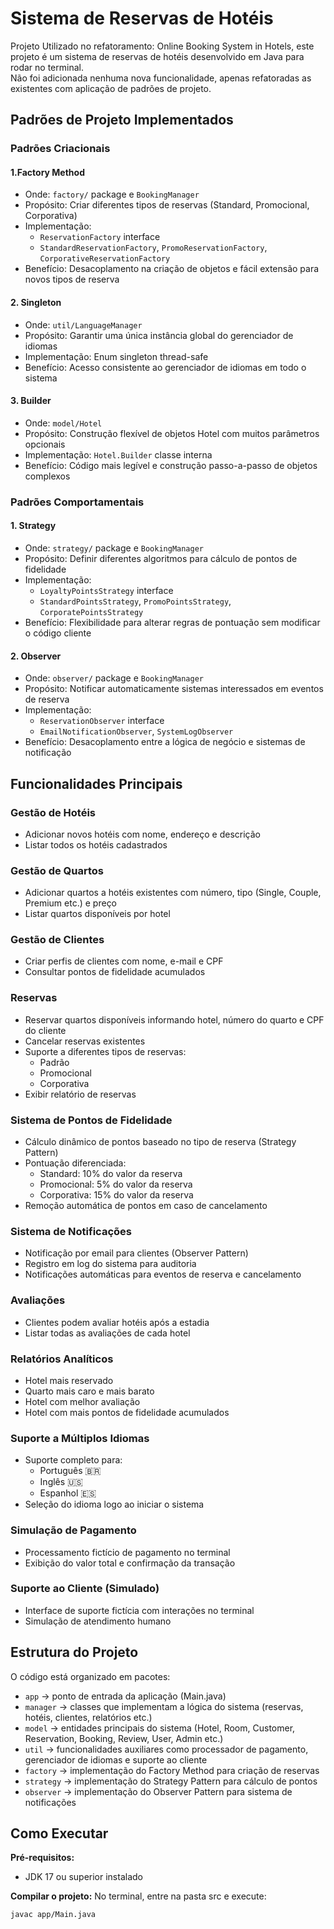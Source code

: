 # Sistema de Reservas de Hotéis

Projeto Utilizado no refatoramento: Online Booking System in Hotels, este projeto é um sistema de reservas de hotéis desenvolvido em Java para rodar no terminal.<br>
Não foi adicionada nenhuma nova funcionalidade, apenas refatoradas as existentes com aplicação de padrões de projeto.

## Padrões de Projeto Implementados

### Padrões Criacionais
#### 1.Factory Method
- Onde: `factory/` package e `BookingManager`
- Propósito: Criar diferentes tipos de reservas (Standard, Promocional, Corporativa)
- Implementação: 
  - `ReservationFactory` interface
  - `StandardReservationFactory`, `PromoReservationFactory`, `CorporativeReservationFactory`
- Benefício: Desacoplamento na criação de objetos e fácil extensão para novos tipos de reserva

#### 2. Singleton                                                               
- Onde: `util/LanguageManager`
- Propósito: Garantir uma única instância global do gerenciador de idiomas
- Implementação: Enum singleton thread-safe
- Benefício: Acesso consistente ao gerenciador de idiomas em todo o sistema

#### 3. Builder
- Onde: `model/Hotel`
- Propósito: Construção flexível de objetos Hotel com muitos parâmetros opcionais
- Implementação: `Hotel.Builder` classe interna
- Benefício: Código mais legível e construção passo-a-passo de objetos complexos

### Padrões Comportamentais
#### 1. Strategy
- Onde: `strategy/` package e `BookingManager`
- Propósito: Definir diferentes algoritmos para cálculo de pontos de fidelidade
- Implementação:
    - `LoyaltyPointsStrategy` interface
    - `StandardPointsStrategy`, `PromoPointsStrategy`, `CorporatePointsStrategy`
- Benefício: Flexibilidade para alterar regras de pontuação sem modificar o código cliente

#### 2. Observer
- Onde: `observer/` package e `BookingManager`
- Propósito: Notificar automaticamente sistemas interessados em eventos de reserva
- Implementação:
    - `ReservationObserver` interface
    - `EmailNotificationObserver`, `SystemLogObserver`
- Benefício: Desacoplamento entre a lógica de negócio e sistemas de notificação

## Funcionalidades Principais

### Gestão de Hotéis
- Adicionar novos hotéis com nome, endereço e descrição
- Listar todos os hotéis cadastrados

### Gestão de Quartos
- Adicionar quartos a hotéis existentes com número, tipo (Single, Couple, Premium etc.) e preço
- Listar quartos disponíveis por hotel

### Gestão de Clientes
- Criar perfis de clientes com nome, e-mail e CPF
- Consultar pontos de fidelidade acumulados

### Reservas
- Reservar quartos disponíveis informando hotel, número do quarto e CPF do cliente
- Cancelar reservas existentes
- Suporte a diferentes tipos de reservas:
  - Padrão
  - Promocional
  - Corporativa
- Exibir relatório de reservas

### Sistema de Pontos de Fidelidade
- Cálculo dinâmico de pontos baseado no tipo de reserva (Strategy Pattern)
- Pontuação diferenciada:
    - Standard: 10% do valor da reserva
    - Promocional: 5% do valor da reserva
    - Corporativa: 15% do valor da reserva
- Remoção automática de pontos em caso de cancelamento

### Sistema de Notificações
- Notificação por email para clientes (Observer Pattern)
- Registro em log do sistema para auditoria
- Notificações automáticas para eventos de reserva e cancelamento

### Avaliações
- Clientes podem avaliar hotéis após a estadia
- Listar todas as avaliações de cada hotel

### Relatórios Analíticos
- Hotel mais reservado
- Quarto mais caro e mais barato
- Hotel com melhor avaliação
- Hotel com mais pontos de fidelidade acumulados

### Suporte a Múltiplos Idiomas
- Suporte completo para:
  - Português 🇧🇷
  - Inglês 🇺🇸
  - Espanhol 🇪🇸
- Seleção do idioma logo ao iniciar o sistema

### Simulação de Pagamento
- Processamento fictício de pagamento no terminal
- Exibição do valor total e confirmação da transação

### Suporte ao Cliente (Simulado)
- Interface de suporte fictícia com interações no terminal
- Simulação de atendimento humano

## Estrutura do Projeto

O código está organizado em pacotes:

- `app` → ponto de entrada da aplicação (Main.java)
- `manager` → classes que implementam a lógica do sistema (reservas, hotéis, clientes, relatórios etc.)
- `model` → entidades principais do sistema (Hotel, Room, Customer, Reservation, Booking, Review, User, Admin etc.)
- `util` → funcionalidades auxiliares como processador de pagamento, gerenciador de idiomas e suporte ao cliente
- `factory` → implementação do Factory Method para criação de reservas
- `strategy` → implementação do Strategy Pattern para cálculo de pontos
- `observer` → implementação do Observer Pattern para sistema de notificações

## Como Executar

**Pré-requisitos:**
- JDK 17 ou superior instalado

**Compilar o projeto:**
No terminal, entre na pasta src e execute:

```bash
javac app/Main.java
